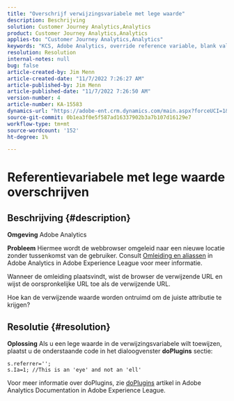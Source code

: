 ```yaml
---
title: "Overschrijf verwijzingsvariabele met lege waarde"
description: Beschrijving
solution: Customer Journey Analytics,Analytics
product: Customer Journey Analytics,Analytics
applies-to: "Customer Journey Analytics,Analytics"
keywords: "KCS, Adobe Analytics, override reference variable, blank value"
resolution: Resolution
internal-notes: null
bug: false
article-created-by: Jim Menn
article-created-date: "11/7/2022 7:26:27 AM"
article-published-by: Jim Menn
article-published-date: "11/7/2022 7:26:50 AM"
version-number: 4
article-number: KA-15583
dynamics-url: "https://adobe-ent.crm.dynamics.com/main.aspx?forceUCI=1&pagetype=entityrecord&etn=knowledgearticle&id=8db8177d-6d5e-ed11-9561-6045bd0065f9"
source-git-commit: 0b1ea3f0e5f587ad16337902b3a7b107d16129e7
workflow-type: tm+mt
source-wordcount: '152'
ht-degree: 1%

---
```


# Referentievariabele met lege waarde overschrijven

## Beschrijving {#description}


<b>Omgeving</b>
Adobe Analytics

<b>Probleem</b>
Hiermee wordt de webbrowser omgeleid naar een nieuwe locatie zonder tussenkomst van de gebruiker. Consult [Omleiding en aliassen](https://docs.adobe.com/content/help/en/analytics/technotes/redirects.html) in Adobe Analytics in Adobe Experience League voor meer informatie.

Wanneer de omleiding plaatsvindt, wist de browser de verwijzende URL en wijst de oorspronkelijke URL toe als de verwijzende URL.

Hoe kan de verwijzende waarde worden ontruimd om de juiste attributie te krijgen?


## Resolutie {#resolution}


<b>Oplossing</b>
Als u een lege waarde in de verwijzingsvariabele wilt toewijzen, plaatst u de onderstaande code in het dialoogvenster <b>doPlugins</b> sectie:


```
s.referrer='';
s.Ia=1; //This is an 'eye' and not an 'ell'
```


Voor meer informatie over doPlugins, zie [doPlugins](https://docs.adobe.com/content/help/en/analytics/implementation/vars/functions/doplugins.html "Klik om de koppeling te volgen: https://docs.adobe.com/content/help/en/analytics/implementation/vars/functions/doplugins.html") artikel in Adobe Analytics Documentation in Adobe Experience League.



